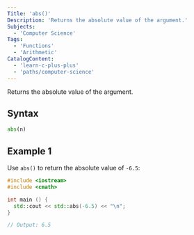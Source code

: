 ```yaml
---
Title: 'abs()'
Description: 'Returns the absolute value of the argument.'
Subjects:
  - 'Computer Science'
Tags:
  - 'Functions'
  - 'Arithmetic'
CatalogContent:
  - 'learn-c-plus-plus'
  - 'paths/computer-science'
---
```


Returns the absolute value of the argument.

## Syntax

```py
abs(n)
```

## Example 1

Use `abs()` to return the absolute value of `-6.5`:

```cpp
#include <iostream>
#include <cmath>

int main () {
  std::cout << std::abs(-6.5) << "\n";
}

// Output: 6.5
```
